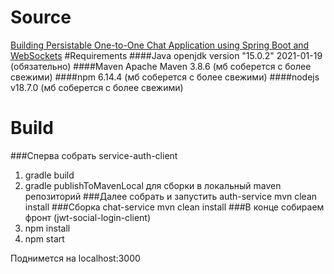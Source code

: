# Source
[Building Persistable One-to-One Chat Application using Spring Boot and WebSockets](https://medium.com/@amrkhaled_47016/building-persistable-one-to-one-chat-application-using-spring-boot-and-websockets-303ba5d30bb0)
#Requirements
####Java
openjdk version "15.0.2" 2021-01-19 (обязательно)
####Maven
Apache Maven 3.8.6 (мб соберется с более свежими)
####npm
6.14.4 (мб соберется с более свежими)
####nodejs
v18.7.0 (мб соберется с более свежими)
# Build
###Сперва собрать service-auth-client 
1. gradle build
2. gradle publishToMavenLocal для сборки в локальный maven репозиторий
###Далее собрать и запустить auth-service
mvn clean install
###Сборка chat-service
mvn clean install
###В конце собираем фронт (jwt-social-login-client)
1. npm install
2. npm start

Поднимется на localhost:3000

